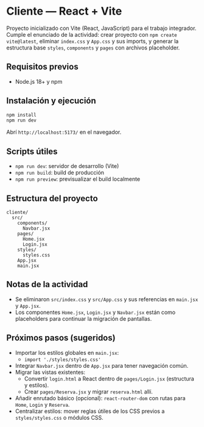 # Cliente — React + Vite

Proyecto inicializado con Vite (React, JavaScript) para el trabajo integrador. Cumple el enunciado de la actividad: crear proyecto con `npm create vite@latest`, eliminar `index.css` y `App.css` y sus imports, y generar la estructura base `styles`, `components` y `pages` con archivos placeholder.

## Requisitos previos
- Node.js 18+ y npm

## Instalación y ejecución
```bash
npm install
npm run dev
```
Abrí `http://localhost:5173/` en el navegador.

## Scripts útiles
- `npm run dev`: servidor de desarrollo (Vite)
- `npm run build`: build de producción
- `npm run preview`: previsualizar el build localmente

## Estructura del proyecto
```
cliente/
  src/
    components/
      Navbar.jsx
    pages/
      Home.jsx
      Login.jsx
    styles/
      styles.css
    App.jsx
    main.jsx
```

## Notas de la actividad
- Se eliminaron `src/index.css` y `src/App.css` y sus referencias en `main.jsx` y `App.jsx`.
- Los componentes `Home.jsx`, `Login.jsx` y `Navbar.jsx` están como placeholders para continuar la migración de pantallas.

## Próximos pasos (sugeridos)
- Importar los estilos globales en `main.jsx`:
  - `import './styles/styles.css'`
- Integrar `Navbar.jsx` dentro de `App.jsx` para tener navegación común.
- Migrar las vistas existentes:
  - Convertir `login.html` a React dentro de `pages/Login.jsx` (estructura y estilos).
  - Crear `pages/Reserva.jsx` y migrar `reserva.html` allí.
- Añadir enrutado básico (opcional): `react-router-dom` con rutas para `Home`, `Login` y `Reserva`.
- Centralizar estilos: mover reglas útiles de los CSS previos a `styles/styles.css` o módulos CSS.
